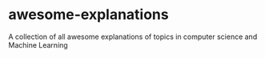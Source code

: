 # awesome-explanations
A collection of all awesome explanations of topics in computer science and Machine Learning  
